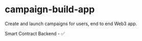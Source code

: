 # campaign-build-app
Create and launch campaigns for users, end to end Web3 app.

Smart Contract Backend - ✅
